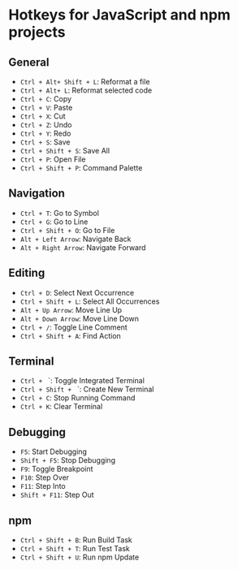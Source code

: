 # Hotkeys for JavaScript and npm projects

## General
- `Ctrl + Alt+ Shift + L`: Reformat a file  
- `Ctrl + Alt+ L`: Reformat selected code
- `Ctrl + C`: Copy
- `Ctrl + V`: Paste
- `Ctrl + X`: Cut
- `Ctrl + Z`: Undo
- `Ctrl + Y`: Redo
- `Ctrl + S`: Save
- `Ctrl + Shift + S`: Save All
- `Ctrl + P`: Open File
- `Ctrl + Shift + P`: Command Palette

## Navigation

- `Ctrl + T`: Go to Symbol
- `Ctrl + G`: Go to Line
- `Ctrl + Shift + O`: Go to File
- `Alt + Left Arrow`: Navigate Back
- `Alt + Right Arrow`: Navigate Forward

## Editing

- `Ctrl + D`: Select Next Occurrence
- `Ctrl + Shift + L`: Select All Occurrences
- `Alt + Up Arrow`: Move Line Up
- `Alt + Down Arrow`: Move Line Down
- `Ctrl + /`: Toggle Line Comment
- `Ctrl + Shift + A`: Find Action

## Terminal

- `Ctrl + ` `: Toggle Integrated Terminal
- `Ctrl + Shift + ` `: Create New Terminal
- `Ctrl + C`: Stop Running Command
- `Ctrl + K`: Clear Terminal

## Debugging

- `F5`: Start Debugging
- `Shift + F5`: Stop Debugging
- `F9`: Toggle Breakpoint
- `F10`: Step Over
- `F11`: Step Into
- `Shift + F11`: Step Out

## npm

- `Ctrl + Shift + B`: Run Build Task
- `Ctrl + Shift + T`: Run Test Task
- `Ctrl + Shift + U`: Run npm Update
